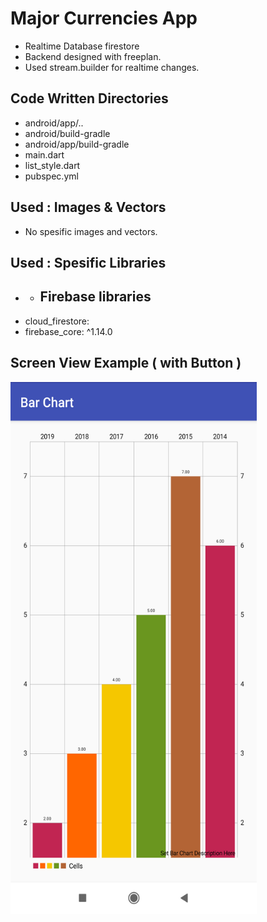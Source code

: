 # Major Currencies App
* Realtime Database firestore
* Backend designed with freeplan.
* Used stream.builder for realtime changes.

## Code Written Directories 
* android/app/..
* android/build-gradle
* android/app/build-gradle
* main.dart
* list_style.dart
* pubspec.yml

## Used : Images & Vectors
* No spesific images and vectors.

## Used : Spesific Libraries
  * * ## Firebase libraries 
* cloud_firestore:  
* firebase_core: ^1.14.0

## Screen View Example ( with Button )
<img src="https://github.com/mkiziltay/Html_processing_with_webview/blob/master/chart.png" alt = "Sample Screenview" width=394 height=851>